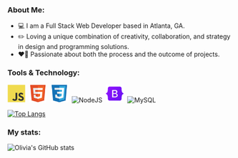 ### About Me:
- 💻 I am a Full Stack Web Developer based in Atlanta, GA.
- ✏️ Loving a unique combination of creativity, collaboration, and strategy in design and programming solutions.
- ❤️‍🔥 Passionate about both the process and the outcome of projects.

### Tools & Technology:
<div>
<img src="https://github.com/devicons/devicon/blob/master/icons/javascript/javascript-original.svg" title="JavaScript" alt="JavaScript" width="40" height="40"/>&nbsp;
<img src="https://github.com/devicons/devicon/blob/master/icons/html5/html5-original.svg" title="HTML5" alt="HTML" width="40" height="40"/>&nbsp;
<img src="https://github.com/devicons/devicon/blob/master/icons/css3/css3-original.svg"  title="CSS3" alt="CSS" width="40" height="40"/>&nbsp;
<img src="https://cdn.jsdelivr.net/gh/devicons/devicon/icons/nodejs/nodejs-original.svg" title="NodeJS" alt="NodeJS" width="40" height="40"/>&nbsp;
<img src="https://github.com/devicons/devicon/blob/master/icons/bootstrap/bootstrap-original.svg" title="Bootstrap" alt="Bootstrap" width="40" height="40"/>&nbsp; 
<img src="https://cdn.jsdelivr.net/gh/devicons/devicon/icons/mysql/mysql-original.svg" title="MySQL"  alt="MySQL" width="40" height="40"/>&nbsp;&nbsp;

[![Top Langs](https://github-readme-stats.vercel.app/api/top-langs/?username=oliviasylee&layout=compact)](https://github.com/oliviasylee/github-readme-stats)
</div>

### My stats: </br>
![Olivia's GitHub stats](https://github-readme-stats.vercel.app/api?username=oliviasylee&theme=solarized-light&show_icons=true)
